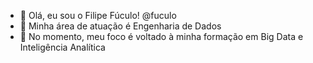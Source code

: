 - 👋 Olá, eu sou o Filipe Fúculo! @fuculo
- 👀 Minha área de atuação é Engenharia de Dados
- 🌱 No momento, meu foco é voltado à minha formação em Big Data e Inteligência Analítica

<!---
fuculo/fuculo is a ✨ special ✨ repository because its `README.md` (this file) appears on your GitHub profile.
You can click the Preview link to take a look at your changes.
--->
